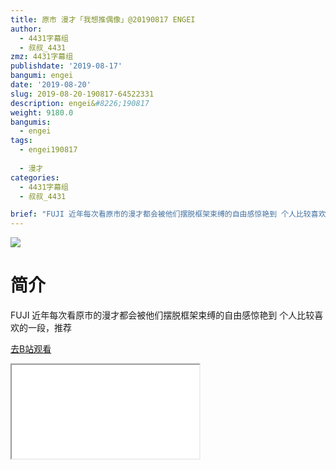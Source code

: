 ```yaml
---
title: 原市 漫才「我想推偶像」@20190817 ENGEI
author:
  - 4431字幕组
  - 叔叔_4431
zmz: 4431字幕组
publishdate: '2019-08-17'
bangumi: engei
date: '2019-08-20'
slug: 2019-08-20-190817-64522331
description: engei&#8226;190817
weight: 9180.0
bangumis:
  - engei
tags:
  - engei190817
 
  - 漫才
categories:
  - 4431字幕组
  - 叔叔_4431

brief: "FUJI 近年每次看原市的漫才都会被他们摆脱框架束缚的自由感惊艳到 个人比较喜欢的一段，推荐"
---
```

![](https://raw.githubusercontent.com/tcgriffith/owaraisite/master/static/tmpimg/95bc0207695118ea60d5813059c08cd85dcab2fb.jpg.480.jpg)
# 简介  
FUJI
近年每次看原市的漫才都会被他们摆脱框架束缚的自由感惊艳到
个人比较喜欢的一段，推荐  

[去B站观看](https://www.bilibili.com/video/av64522331/)
<div class ="resp-container"><iframe class="testiframe" src="//player.bilibili.com/player.html?aid=64522331"", scrolling="no", allowfullscreen="true" > </iframe></div> 
